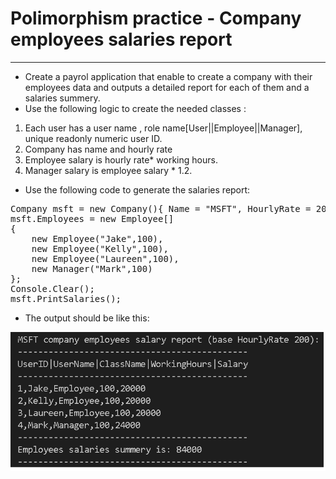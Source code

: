 # Polimorphism practice - Company employees salaries report
<hr/>

* Create a payrol application that enable to create a company with their employees data and outputs a detailed report for each of them and a salaries summery.
* Use the following logic to create the needed classes :
1. Each user has a user name , role name[User||Employee||Manager], unique readonly numeric user ID.
2. Company has name and hourly rate
3. Employee salary is hourly rate* working hours.
4. Manager salary is employee salary * 1.2.

* Use the following code to generate the salaries report:

<pre>
Company msft = new Company(){ Name = "MSFT", HourlyRate = 200 };
msft.Employees = new Employee[]
{
    new Employee("Jake",100),
    new Employee("Kelly",100),
    new Employee("Laureen",100),
    new Manager("Mark",100)
};    
Console.Clear();
msft.PrintSalaries();
</pre>

* The output should be like this:
<img src="./UI.png"/>
